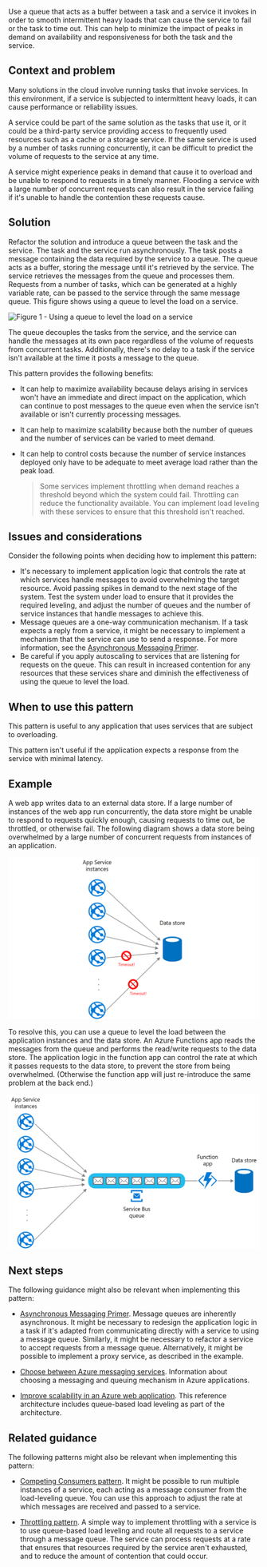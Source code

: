 Use a queue that acts as a buffer between a task and a service it invokes in order to smooth intermittent heavy loads that can cause the service to fail or the task to time out. This can help to minimize the impact of peaks in demand on availability and responsiveness for both the task and the service.

## Context and problem

Many solutions in the cloud involve running tasks that invoke services. In this environment, if a service is subjected to intermittent heavy loads, it can cause performance or reliability issues.

A service could be part of the same solution as the tasks that use it, or it could be a third-party service providing access to frequently used resources such as a cache or a storage service. If the same service is used by a number of tasks running concurrently, it can be difficult to predict the volume of requests to the service at any time.

A service might experience peaks in demand that cause it to overload and be unable to respond to requests in a timely manner. Flooding a service with a large number of concurrent requests can also result in the service failing if it's unable to handle the contention these requests cause.

## Solution

Refactor the solution and introduce a queue between the task and the service. The task and the service run asynchronously. The task posts a message containing the data required by the service to a queue. The queue acts as a buffer, storing the message until it's retrieved by the service. The service retrieves the messages from the queue and processes them. Requests from a number of tasks, which can be generated at a highly variable rate, can be passed to the service through the same message queue. This figure shows using a queue to level the load on a service.

![Figure 1 - Using a queue to level the load on a service](./_images/queue-based-load-leveling-pattern.png)

The queue decouples the tasks from the service, and the service can handle the messages at its own pace regardless of the volume of requests from concurrent tasks. Additionally, there's no delay to a task if the service isn't available at the time it posts a message to the queue.

This pattern provides the following benefits:

- It can help to maximize availability because delays arising in services won't have an immediate and direct impact on the application, which can continue to post messages to the queue even when the service isn't available or isn't currently processing messages.
- It can help to maximize scalability because both the number of queues and the number of services can be varied to meet demand.
- It can help to control costs because the number of service instances deployed only have to be adequate to meet average load rather than the peak load.

    >  Some services implement throttling when demand reaches a threshold beyond which the system could fail. Throttling can reduce the functionality available. You can implement load leveling with these services to ensure that this threshold isn't reached.

## Issues and considerations

Consider the following points when deciding how to implement this pattern:

- It's necessary to implement application logic that controls the rate at which services handle messages to avoid overwhelming the target resource. Avoid passing spikes in demand to the next stage of the system. Test the system under load to ensure that it provides the required leveling, and adjust the number of queues and the number of service instances that handle messages to achieve this.
- Message queues are a one-way communication mechanism. If a task expects a reply from a service, it might be necessary to implement a mechanism that the service can use to send a response. For more information, see the [Asynchronous Messaging Primer](/previous-versions/msp-n-p/dn589781(v=pandp.10)).
- Be careful if you apply autoscaling to services that are listening for requests on the queue. This can result in increased contention for any resources that these services share and diminish the effectiveness of using the queue to level the load.

## When to use this pattern

This pattern is useful to any application that uses services that are subject to overloading.

This pattern isn't useful if the application expects a response from the service with minimal latency.

## Example

A web app writes data to an external data store. If a large number of instances of the web app run concurrently, the data store might be unable to respond to requests quickly enough, causing requests to time out, be throttled, or otherwise fail. The following diagram shows a data store being overwhelmed by a large number of concurrent requests from instances of an application.

![Figure 2 - A service being overwhelmed by a large number of concurrent requests from instances of a web app](./_images/queue-based-load-leveling-overwhelmed.png)

To resolve this, you can use a queue to level the load between the application instances and the data store. An Azure Functions app reads the messages from the queue and performs the read/write requests to the data store. The application logic in the function app can control the rate at which it passes requests to the data store, to prevent the store from being overwhelmed. (Otherwise the function app will just re-introduce the same problem at the back end.)

![Figure 3 - Using a queue and a function app to level the load](./_images/queue-based-load-leveling-function.png)

## Next steps

The following guidance might also be relevant when implementing this pattern:

- [Asynchronous Messaging Primer](/previous-versions/msp-n-p/dn589781(v=pandp.10)). Message queues are inherently asynchronous. It might be necessary to redesign the application logic in a task if it's adapted from communicating directly with a service to using a message queue. Similarly, it might be necessary to refactor a service to accept requests from a message queue. Alternatively, it might be possible to implement a proxy service, as described in the example.

- [Choose between Azure messaging services](/azure/event-grid/compare-messaging-services). Information about choosing a messaging and queuing mechanism in Azure applications.

- [Improve scalability in an Azure web application](../reference-architectures/app-service-web-app/scalable-web-app.yml). This reference architecture includes queue-based load leveling as part of the architecture.

## Related guidance

The following patterns might also be relevant when implementing this pattern:

- [Competing Consumers pattern](./competing-consumers.yml). It might be possible to run multiple instances of a service, each acting as a message consumer from the load-leveling queue. You can use this approach to adjust the rate at which messages are received and passed to a service.

- [Throttling pattern](./throttling.yml). A simple way to implement throttling with a service is to use queue-based load leveling and route all requests to a service through a message queue. The service can process requests at a rate that ensures that resources required by the service aren't exhausted, and to reduce the amount of contention that could occur.

